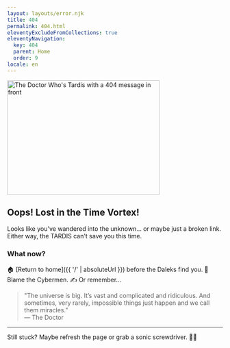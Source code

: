 ```yaml
---
layout: layouts/error.njk
title: 404
permalink: 404.html
eleventyExcludeFromCollections: true
eleventyNavigation:
  key: 404
  parent: Home
  order: 9
locale: en
---
```


<picture>
    <img src="/assets/images/tardis.png" alt="The Doctor Who's Tardis with a 404 message in front" width="356" height="267" title="Timey-Wimey Wibbly-Wobbly">
</picture>

## Oops! Lost in the Time Vortex!

Looks like you've wandered into the unknown… or maybe just a broken link. Either way, the TARDIS can't save you this time.

### What now?
 🏠 [Return to home]({{ '/' | absoluteUrl }}) before the Daleks find you.
 🤖 Blame the Cybermen.
 ✍ Or remember...

<blockquote>
    "The universe is big. It’s vast and complicated and ridiculous. And sometimes, very rarely, impossible things just happen and we call them miracles."
    <br>— The Doctor
</blockquote>

---
Still stuck? Maybe refresh the page or grab a sonic screwdriver. 🔧✨
